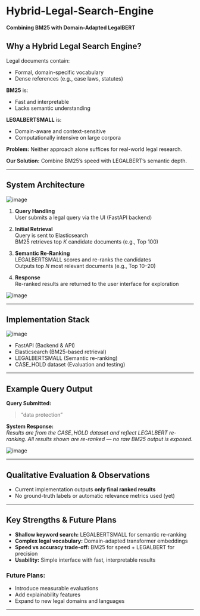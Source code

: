 # Hybrid-Legal-Search-Engine
**Combining BM25 with Domain-Adapted LegalBERT**

## Why a Hybrid Legal Search Engine?

Legal documents contain:  
- Formal, domain-specific vocabulary  
- Dense references (e.g., case laws, statutes)  

**BM25** is:  
- Fast and interpretable  
- Lacks semantic understanding  

**LEGALBERTSMALL** is:  
- Domain-aware and context-sensitive  
- Computationally intensive on large corpora  

**Problem:** Neither approach alone suffices for real-world legal research.  

**Our Solution:** Combine BM25’s speed with LEGALBERT’s semantic depth.  

---

## System Architecture

![image](https://github.com/user-attachments/assets/09cc5eb5-6bb6-48e6-9328-4f5c1faf5645)

1. **Query Handling**  
   User submits a legal query via the UI (FastAPI backend)  

2. **Initial Retrieval**  
   Query is sent to Elasticsearch  
   BM25 retrieves top *K* candidate documents (e.g., Top 100)  

3. **Semantic Re-Ranking**  
   LEGALBERTSMALL scores and re-ranks the candidates  
   Outputs top *N* most relevant documents (e.g., Top 10–20)  

4. **Response**  
   Re-ranked results are returned to the user interface for exploration

![image](https://github.com/user-attachments/assets/5d03ebcd-efca-46f3-9f3a-485715df3116)


---

## Implementation Stack

![image](https://github.com/user-attachments/assets/f9737119-c40b-401c-acba-51c12614a7ce)


- FastAPI (Backend & API)
- Elasticsearch (BM25-based retrieval)
- LEGALBERTSMALL (Semantic re-ranking)
- CASE_HOLD dataset (Evaluation and testing)

---

## Example Query Output

**Query Submitted:**  
> “data protection”

**System Response:**  
*Results are from the CASE_HOLD dataset and reflect LEGALBERT re-ranking. All results shown are re-ranked — no raw BM25 output is exposed.*

![image](https://github.com/user-attachments/assets/74cfb4a3-eefd-4e4b-a31e-8f7c4788e8b4)


---

## Qualitative Evaluation & Observations

- Current implementation outputs **only final ranked results**  
- No ground-truth labels or automatic relevance metrics used (yet)  

---

## Key Strengths & Future Plans

- **Shallow keyword search:** LEGALBERTSMALL for semantic re-ranking  
- **Complex legal vocabulary:** Domain-adapted transformer embeddings  
- **Speed vs accuracy trade-off:** BM25 for speed + LEGALBERT for precision  
- **Usability:** Simple interface with fast, interpretable results  

### Future Plans:
- Introduce measurable evaluations  
- Add explainability features  
- Expand to new legal domains and languages  

---
